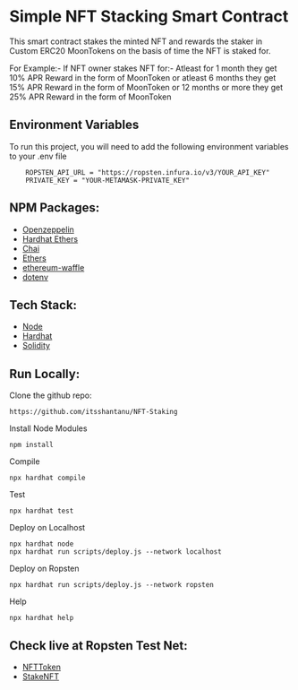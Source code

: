 # Simple NFT Stacking Smart Contract

This smart contract stakes the minted NFT and rewards the staker in Custom ERC20 MoonTokens on the basis of time the NFT is staked for.

For Example:- 
    If NFT owner stakes NFT for:-
    Atleast for 1 month they get 10% APR Reward in the form of MoonToken 
    or atleast 6 months they get 15% APR Reward in the form of MoonToken
    or 12 months or more they get 25% APR Reward in the form of MoonToken  


## Environment Variables

To run this project, you will need to add the following environment variables to your .env file

```
    ROPSTEN_API_URL = "https://ropsten.infura.io/v3/YOUR_API_KEY"
    PRIVATE_KEY = "YOUR-METAMASK-PRIVATE_KEY"
```

## NPM Packages:

 - [Openzeppelin](https://docs.openzeppelin.com/)
 - [Hardhat Ethers](https://www.npmjs.com/package/hardhat-ethers)
 - [Chai](https://www.npmjs.com/package/chai)
 - [Ethers](https://www.npmjs.com/package/ethers)
 - [ethereum-waffle](https://www.npmjs.com/package/ethereum-waffle)
 - [dotenv](https://www.npmjs.com/package/dotenv)

## Tech Stack:
 - [Node](https://nodejs.org/en/)
 - [Hardhat](https://hardhat.org/tutorial/)
 - [Solidity](https://docs.soliditylang.org/en/v0.8.13)


## Run Locally:

Clone the github repo:
```
https://github.com/itsshantanu/NFT-Staking
```

Install Node Modules
```
npm install
```

Compile
```
npx hardhat compile
```

Test
```
npx hardhat test
```

Deploy on Localhost
```
npx hardhat node
npx hardhat run scripts/deploy.js --network localhost
```

Deploy on Ropsten
```
npx hardhat run scripts/deploy.js --network ropsten
```

Help
```
npx hardhat help
```

## Check live at Ropsten Test Net:
 - [NFTToken](https://ropsten.etherscan.io/address/0x053230409519b504e81fc29CD803f370088eE0B5)
 - [StakeNFT](https://ropsten.etherscan.io/address/0xA5243af1c0bd4163E80CDF9f1d6CC3C2E81CD718)
